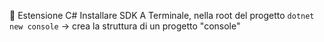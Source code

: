 🍩 
Estensione C#
Installare SDK
A Terminale, nella root del progetto
`dotnet new console` -> crea la struttura di un progetto "console"
